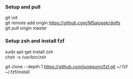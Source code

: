 ### Setup and pull
git init  
git remote add origin https://github.com/MSalopek/dotfs  
git pull origin master

### Setup zsh and install fzf
sudo apt-get install zsh  
chsh -s /usr/bin/zsh  
    
git clone --depth 1 https://github.com/junegunn/fzf.git ~/.fzf  
~/.fzf/install
